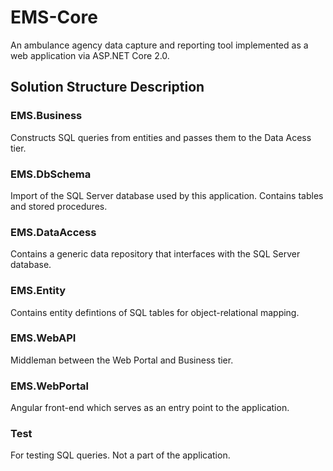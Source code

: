 # EMS-Core

An ambulance agency data capture and reporting tool implemented as a web application via ASP.NET Core 2.0.

## Solution Structure Description

### EMS.Business

Constructs SQL queries from entities and passes them to the Data Acess tier.

### EMS.DbSchema

Import of the SQL Server database used by this application. Contains tables and stored procedures.

### EMS.DataAccess

Contains a generic data repository that interfaces with the SQL Server database.

### EMS.Entity

Contains entity defintions of SQL tables for object-relational mapping.

### EMS.WebAPI

Middleman between the Web Portal and Business tier.

### EMS.WebPortal

Angular front-end which serves as an entry point to the application. 

### Test

For testing SQL queries. Not a part of the application.
